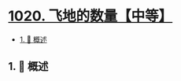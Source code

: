 # [1020. 飞地的数量【中等】](https://github.com/tnotesjs/TNotes.leetcode/tree/main/notes/1020.%20%E9%A3%9E%E5%9C%B0%E7%9A%84%E6%95%B0%E9%87%8F%E3%80%90%E4%B8%AD%E7%AD%89%E3%80%91)

<!-- region:toc -->

- [1. 📝 概述](#1--概述)

<!-- endregion:toc -->

## 1. 📝 概述

